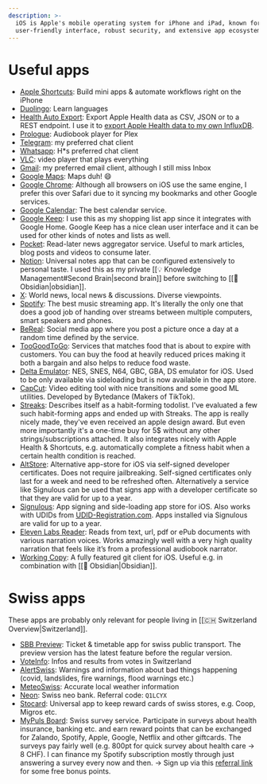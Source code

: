 ```yaml
---
description: >-
  iOS is Apple's mobile operating system for iPhone and iPad, known for its
  user-friendly interface, robust security, and extensive app ecosystem.
---
```

# Useful apps

* [Apple Shortcuts](https://apps.apple.com/us/app/shortcuts/id915249334): Build mini apps & automate workflows right on the iPhone
* [Duolingo](https://apps.apple.com/us/app/duolingo-language-lessons/id570060128): Learn languages
* [Health Auto Export](https://www.healthexportapp.com): Export Apple Health data as CSV, JSON or to a REST endpoint. I use it to [export Apple Health data to my own InfluxDB](https://sixtymeters.com/automations/exporting-apple-health-data-to-home-assistant/).
* [Prologue](https://apps.apple.com/us/app/prologue/id1459223267): Audiobook player for Plex
* [Telegram](https://apps.apple.com/ch/app/telegram-messenger/id686449807): my preferred chat client
* [Whatsapp](https://apps.apple.com/us/app/whatsapp-messenger/id310633997?fbclid=IwAR30kILqJposAMfPq2JiGQ00o5NwVDc3jvu86wtcmAwzPNCTJXLZaooUpVk): H\*s preferred chat client
* [VLC](https://apps.apple.com/us/app/vlc-for-mobile/id650377962): video player that plays everything
* [Gmail](https://apps.apple.com/us/app/gmail-email-by-google/id422689480): my preferred email client, although I still miss Inbox
* [Google Maps](https://apps.apple.com/us/app/google-maps/id585027354): Maps duh! 😄
* [Google Chrome](https://apps.apple.com/us/app/google-chrome/id535886823): Although all browsers on iOS use the same engine, I prefer this over Safari due to it syncing my bookmarks and other Google services.
* [Google Calendar](https://apps.apple.com/uy/app/google-calendar-get-organised/id909319292): The best calendar service.
* [Google Keep](https://apps.apple.com/us/app/google-keep-notes-and-lists/id1029207872): I use this as my shopping list app since it integrates with Google Home. Google Keep has a nice clean user interface and it can be used for other kinds of notes and lists as well.
* [Pocket](https://getpocket.com/): Read-later news aggregator service. Useful to mark articles, blog posts and videos to consume later.
* [Notion](https://apps.apple.com/us/app/notion-notes-docs-tasks/id1232780281): Universal notes app that can be configured extensively to personal taste. I used this as my private [[💡 Knowledge Management#Second Brain|second brain]] before switching to [[💎 Obsidian|obsidian]].
* [X](https://apps.apple.com/us/app/x/id333903271): World news, local news & discussions. Diverse viewpoints.
* [Spotify](https://apps.apple.com/us/app/spotify-music-and-podcasts/id324684580): The best music streaming app. It's literally the only one that does a good job of handing over streams between multiple computers, smart speakers and phones.
* [BeReal](https://apps.apple.com/us/app/bereal-your-friends-for-real/id1459645446): Social media app where you post a picture once a day at a random time defined by the service.
* [TooGoodToGo](https://apps.apple.com/ch/app/too-good-to-go/id1060683933): Services that matches food that is about to expire with customers. You can buy the food at heavily reduced prices making it both a bargain and also helps to reduce food waste.
* [Delta Emulator](https://apps.apple.com/us/app/delta-game-emulator/id1048524688): NES, SNES, N64, GBC, GBA, DS emulator for iOS. Used to be only available via sideloading but is now available in the app store.
* [CapCut](https://www.pixelmator.com/pro/): Video editing tool with nice transitions and some good ML utilities. Developed by Bytedance (Makers of TikTok).
* [Streaks](https://streaksapp.com/): Describes itself as a habit-forming todolist. I've evaluated a few such habit-forming apps and ended up with Streaks. The app is really nicely made, they've even received an apple design award. But even more importantly it's a one-time buy for 5$ without any other strings/subscriptions attached. It also integrates nicely with Apple Health & Shortcuts, e.g. automatically complete a fitness habit when a certain health condition is reached.
* [AltStore](https://altstore.io/): Alternative app-store for iOS via self-signed developer certificates. Does not require jailbreaking. Self-signed certificates only last for a week and need to be refreshed often. Alternatively a service like Signulous can be used that signs app with a developer certificate so that they are valid for up to a year.
* [Signulous](https://www.signulous.com/): App signing and side-loading app store for iOS. Also works with UDIDs from [UDID-Registration.com](https://www.udidregistrations.com/). Apps installed via Signulous are valid for up to a year.
* [Eleven Labs Reader](https://elevenlabs.io/text-reader): Reads from text, url, pdf or ePub documents with various narration voices. Works amazingly well with a very high quality narration that feels like it’s from a professional audiobook narrator. 
* [Working Copy](https://workingcopy.app/): A fully featured git client for iOS. Useful e.g. in combination with [[💎 Obsidian|Obsidian]].

# Swiss apps

These apps are probably only relevant for people living in [[🇨🇭 Switzerland Overview|Switzerland]].

* [SBB Preview](https://apps.apple.com/ch/app/sbb-mobile-preview/id1074833098): Ticket & timetable app for swiss public transport. The preview version has the latest feature before the regular version.
* [VoteInfo](https://apps.apple.com/ch/app/voteinfo/id1434819062#?platform=iphone): Infos and results from votes in Switzerland
* [AlertSwiss](https://apps.apple.com/ch/app/alertswiss/id957339177): Warnings and information about bad things happening (covid, landslides, fire warnings, flood warnings etc.)
* [MeteoSwiss](https://apps.apple.com/ch/app/meteoswiss/id589772015?l=en#?platform=iphone): Accurate local weather information
* [Neon](https://itunes.apple.com/ch/app/neon-your-mobile-account/id1387883068?l=en\&mt=8): Swiss neo bank. Referral code: `Q1LCYX`
* [Stocard](https://apps.apple.com/us/app/stocard-rewards-cards-wallet/id444578884): Universal app to keep reward cards of swiss stores, e.g. Coop, Migros etc.
* [MyPuls Board](https://apps.apple.com/ch/app/mypuls-board/id1464159139?l=en): Swiss survey service. Participate in surveys about health insurance, banking etc. and earn reward points that can be exchanged for Zalando, Spotify, Apple, Google, Netflix and other giftcards. The surveys pay fairly well (e.g. 800pt for quick survey about health care -> 8 CHF). I can finance my Spotify subscription mostly through just answering a survey every now and then. -> Sign up via this [referral link](https://mypuls.ampuls.ch/de/getmembers/08d1cf1c-1a3e-469d-a41b-d3fcee0d84f1) for some free bonus points.

